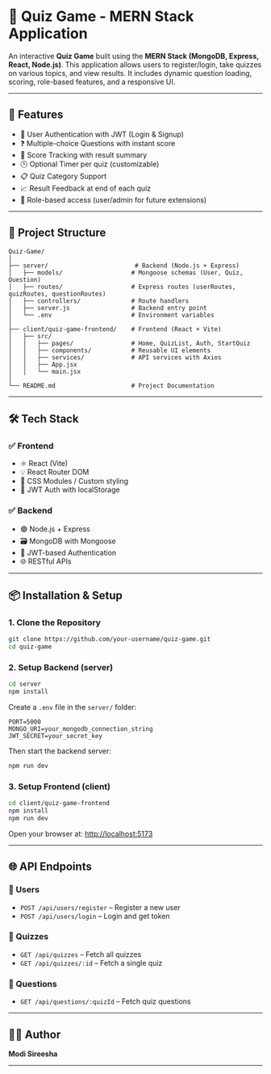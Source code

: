 
# 🧠 Quiz Game - MERN Stack Application

An interactive **Quiz Game** built using the **MERN Stack (MongoDB, Express, React, Node.js)**. This application allows users to register/login, take quizzes on various topics, and view results. It includes dynamic question loading, scoring, role-based features, and a responsive UI.

---

## 🚀 Features

- 🔐 User Authentication with JWT (Login & Signup)
- ❓ Multiple-choice Questions with instant score
- 🧠 Score Tracking with result summary
- 🕒 Optional Timer per quiz (customizable)
- 📋 Quiz Category Support
- 📈 Result Feedback at end of each quiz
- 🎯 Role-based access (user/admin for future extensions)

---

## 📁 Project Structure

```
Quiz-Game/
│
├── server/                        # Backend (Node.js + Express)
│   ├── models/                   # Mongoose schemas (User, Quiz, Question)
│   ├── routes/                   # Express routes (userRoutes, quizRoutes, questionRoutes)
│   ├── controllers/              # Route handlers
│   ├── server.js                 # Backend entry point
│   └── .env                      # Environment variables
│
├── client/quiz-game-frontend/    # Frontend (React + Vite)
│   ├── src/
│   │   ├── pages/                # Home, QuizList, Auth, StartQuiz
│   │   ├── components/           # Reusable UI elements
│   │   ├── services/             # API services with Axios
│   │   ├── App.jsx
│   │   └── main.jsx
│
└── README.md                     # Project Documentation
```

---

## 🛠️ Tech Stack

### ✅ Frontend
- ⚛️ React (Vite)
- 💡 React Router DOM
- 🎨 CSS Modules / Custom styling
- 🔐 JWT Auth with localStorage

### ✅ Backend
- 🟢 Node.js + Express
- 🗃️ MongoDB with Mongoose
- 🔐 JWT-based Authentication
- 🌐 RESTful APIs

---

## 📦 Installation & Setup

### 1. Clone the Repository

```bash
git clone https://github.com/your-username/quiz-game.git
cd quiz-game
```

### 2. Setup Backend (server)

```bash
cd server
npm install
```

Create a `.env` file in the `server/` folder:

```env
PORT=5000
MONGO_URI=your_mongodb_connection_string
JWT_SECRET=your_secret_key
```

Then start the backend server:

```bash
npm run dev
```

### 3. Setup Frontend (client)

```bash
cd client/quiz-game-frontend
npm install
npm run dev
```

Open your browser at: [http://localhost:5173](http://localhost:5173)

---

## 🌐 API Endpoints

### 📌 Users
- `POST /api/users/register` – Register a new user
- `POST /api/users/login` – Login and get token

### 📌 Quizzes
- `GET /api/quizzes` – Fetch all quizzes
- `GET /api/quizzes/:id` – Fetch a single quiz

### 📌 Questions
- `GET /api/questions/:quizId` – Fetch quiz questions


---

## 🙋‍♀️ Author

**Modi Sireesha**

---

